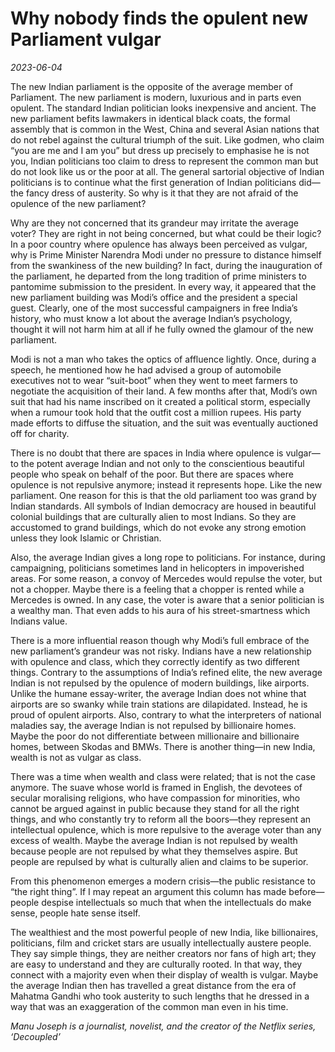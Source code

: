 # Why nobody finds the opulent new Parliament vulgar

*2023-06-04*

The new Indian parliament is the opposite of the average member of
Parliament. The new parliament is modern, luxurious and in parts even
opulent. The standard Indian politician looks inexpensive and ancient.
The new parliament befits lawmakers in identical black coats, the formal
assembly that is common in the West, China and several Asian nations
that do not rebel against the cultural triumph of the suit. Like godmen,
who claim “you are me and I am you” but dress up precisely to emphasise
he is not you, Indian politicians too claim to dress to represent the
common man but do not look like us or the poor at all. The general
sartorial objective of Indian politicians is to continue what the first
generation of Indian politicians did—the fancy dress of austerity. So
why is it that they are not afraid of the opulence of the new
parliament?

Why are they not concerned that its grandeur may irritate the average
voter? They are right in not being concerned, but what could be their
logic? In a poor country where opulence has always been perceived as
vulgar, why is Prime Minister Narendra Modi under no pressure to
distance himself from the swankiness of the new building? In fact,
during the inauguration of the parliament, he departed from the long
tradition of prime ministers to pantomime submission to the president.
In every way, it appeared that the new parliament building was Modi’s
office and the president a special guest. Clearly, one of the most
successful campaigners in free India’s history, who must know a lot
about the average Indian’s psychology, thought it will not harm him at
all if he fully owned the glamour of the new parliament.

Modi is not a man who takes the optics of affluence lightly. Once,
during a speech, he mentioned how he had advised a group of automobile
executives not to wear “suit-boot” when they went to meet farmers to
negotiate the acquisition of their land. A few months after that, Modi’s
own suit that had his name inscribed on it created a political storm,
especially when a rumour took hold that the outfit cost a million
rupees. His party made efforts to diffuse the situation, and the suit
was eventually auctioned off for charity.

There is no doubt that there are spaces in India where opulence is
vulgar—to the potent average Indian and not only to the conscientious
beautiful people who speak on behalf of the poor. But there are spaces
where opulence is not repulsive anymore; instead it represents hope.
Like the new parliament. One reason for this is that the old parliament
too was grand by Indian standards. All symbols of Indian democracy are
housed in beautiful colonial buildings that are culturally alien to most
Indians. So they are accustomed to grand buildings, which do not evoke
any strong emotion unless they look Islamic or Christian.

Also, the average Indian gives a long rope to politicians. For instance,
during campaigning, politicians sometimes land in helicopters in
impoverished areas. For some reason, a convoy of Mercedes would repulse
the voter, but not a chopper. Maybe there is a feeling that a chopper is
rented while a Mercedes is owned. In any case, the voter is aware that a
senior politician is a wealthy man. That even adds to his aura of his
street-smartness which Indians value.

There is a more influential reason though why Modi’s full embrace of the
new parliament’s grandeur was not risky. Indians have a new relationship
with opulence and class, which they correctly identify as two different
things. Contrary to the assumptions of India’s refined elite, the new
average Indian is not repulsed by the opulence of modern buildings, like
airports. Unlike the humane essay-writer, the average Indian does not
whine that airports are so swanky while train stations are dilapidated.
Instead, he is proud of opulent airports. Also, contrary to what the
interpreters of national maladies say, the average Indian is not
repulsed by billionaire homes. Maybe the poor do not differentiate
between millionaire and billionaire homes, between Skodas and BMWs.
There is another thing—in new India, wealth is not as vulgar as class.

There was a time when wealth and class were related; that is not the
case anymore. The suave whose world is framed in English, the devotees
of secular moralising religions, who have compassion for minorities, who
cannot be argued against in public because they stand for all the right
things, and who constantly try to reform all the boors—they represent an
intellectual opulence, which is more repulsive to the average voter than
any excess of wealth. Maybe the average Indian is not repulsed by wealth
because people are not repulsed by what they themselves aspire. But
people are repulsed by what is culturally alien and claims to be
superior.

From this phenomenon emerges a modern crisis—the public resistance to
“the right thing”. If I may repeat an argument this column has made
before—people despise intellectuals so much that when the intellectuals
do make sense, people hate sense itself.

The wealthiest and the most powerful people of new India, like
billionaires, politicians, film and cricket stars are usually
intellectually austere people. They say simple things, they are neither
creators nor fans of high art; they are easy to understand and they are
culturally rooted. In that way, they connect with a majority even when
their display of wealth is vulgar. Maybe the average Indian then has
travelled a great distance from the era of Mahatma Gandhi who took
austerity to such lengths that he dressed in a way that was an
exaggeration of the common man even in his time.

*Manu Joseph is a journalist, novelist, and the creator of the Netflix
series, ‘Decoupled’*
